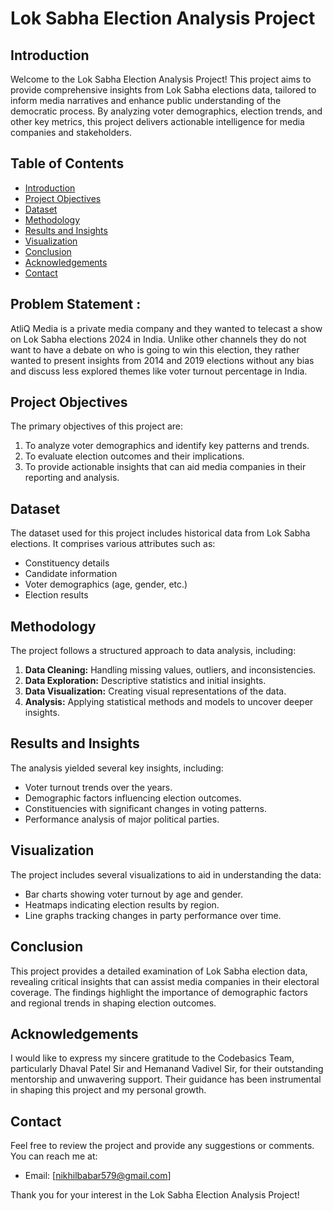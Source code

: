 # Lok Sabha Election Analysis Project

## Introduction

Welcome to the Lok Sabha Election Analysis Project! This project aims to provide comprehensive insights from Lok Sabha elections data, tailored to inform media narratives and enhance public understanding of the democratic process. By analyzing voter demographics, election trends, and other key metrics, this project delivers actionable intelligence for media companies and stakeholders.

## Table of Contents

- [Introduction](#introduction)
- [Project Objectives](#project-objectives)
- [Dataset](#dataset)
- [Methodology](#methodology)
- [Results and Insights](#results-and-insights)
- [Visualization](#visualization)
- [Conclusion](#conclusion)
- [Acknowledgements](#acknowledgements)
- [Contact](#contact)

## Problem Statement :
AtliQ Media is a private media company and they wanted to telecast a show on Lok Sabha elections 2024 in India. Unlike other channels they do not want to have a debate on who is going to win this election, they rather wanted to present insights from 2014 and 2019 elections without any bias and discuss less explored themes like voter turnout percentage in India. 

## Project Objectives

The primary objectives of this project are:
1. To analyze voter demographics and identify key patterns and trends.
2. To evaluate election outcomes and their implications.
3. To provide actionable insights that can aid media companies in their reporting and analysis.

## Dataset

The dataset used for this project includes historical data from Lok Sabha elections. It comprises various attributes such as:
- Constituency details
- Candidate information
- Voter demographics (age, gender, etc.)
- Election results

## Methodology

The project follows a structured approach to data analysis, including:
1. **Data Cleaning:** Handling missing values, outliers, and inconsistencies.
2. **Data Exploration:** Descriptive statistics and initial insights.
3. **Data Visualization:** Creating visual representations of the data.
4. **Analysis:** Applying statistical methods and models to uncover deeper insights.

## Results and Insights

The analysis yielded several key insights, including:
- Voter turnout trends over the years.
- Demographic factors influencing election outcomes.
- Constituencies with significant changes in voting patterns.
- Performance analysis of major political parties.

## Visualization

The project includes several visualizations to aid in understanding the data:
- Bar charts showing voter turnout by age and gender.
- Heatmaps indicating election results by region.
- Line graphs tracking changes in party performance over time.

## Conclusion

This project provides a detailed examination of Lok Sabha election data, revealing critical insights that can assist media companies in their electoral coverage. The findings highlight the importance of demographic factors and regional trends in shaping election outcomes.

## Acknowledgements

I would like to express my sincere gratitude to the Codebasics Team, particularly Dhaval Patel Sir and Hemanand Vadivel Sir, for their outstanding mentorship and unwavering support. Their guidance has been instrumental in shaping this project and my personal growth.

## Contact

Feel free to review the project and provide any suggestions or comments. You can reach me at:
- Email: [nikhilbabar579@gmail.com]


Thank you for your interest in the Lok Sabha Election Analysis Project!
